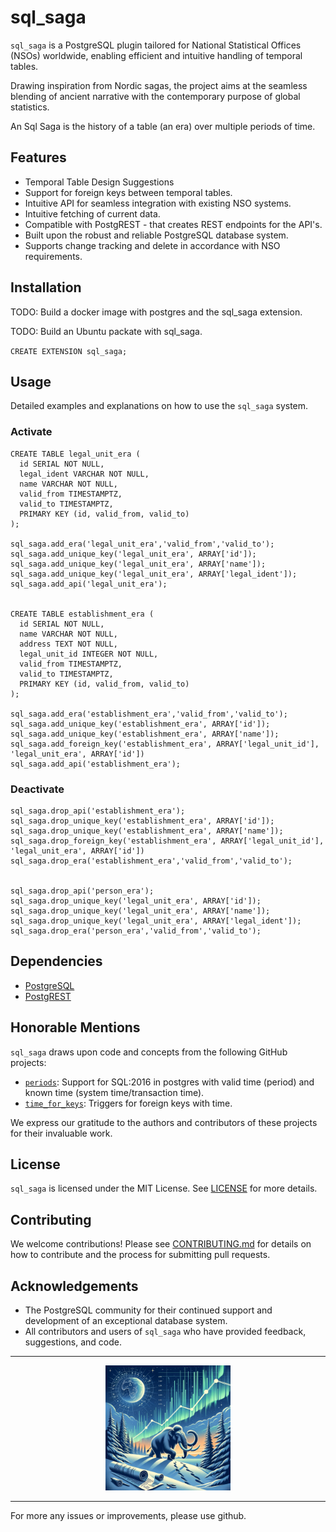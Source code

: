 # sql_saga

`sql_saga` is a PostgreSQL plugin tailored for National Statistical Offices (NSOs) worldwide,
enabling efficient and intuitive handling of temporal tables.

Drawing inspiration from Nordic sagas, the project aims at the seamless blending of
ancient narrative with the contemporary purpose of global statistics.

An Sql Saga is the history of a table (an era) over multiple periods of time.

## Features

- Temporal Table Design Suggestions
- Support for foreign keys between temporal tables.
- Intuitive API for seamless integration with existing NSO systems.
- Intuitive fetching of current data.
- Compatible with PostgREST - that creates REST endpoints for the API's.
- Built upon the robust and reliable PostgreSQL database system.
- Supports change tracking and delete in accordance with NSO requirements.

## Installation

TODO: Build a docker image with postgres and the sql_saga extension.

TODO: Build an Ubuntu packate with sql_saga.

`CREATE EXTENSION sql_saga;`

## Usage

Detailed examples and explanations on how to use the `sql_saga` system.

### Activate

```
CREATE TABLE legal_unit_era (
  id SERIAL NOT NULL,
  legal_ident VARCHAR NOT NULL,
  name VARCHAR NOT NULL,
  valid_from TIMESTAMPTZ,
  valid_to TIMESTAMPTZ,
  PRIMARY KEY (id, valid_from, valid_to)
);

sql_saga.add_era('legal_unit_era','valid_from','valid_to');
sql_saga.add_unique_key('legal_unit_era', ARRAY['id']);
sql_saga.add_unique_key('legal_unit_era', ARRAY['name']);
sql_saga.add_unique_key('legal_unit_era', ARRAY['legal_ident']);
sql_saga.add_api('legal_unit_era');


CREATE TABLE establishment_era (
  id SERIAL NOT NULL,
  name VARCHAR NOT NULL,
  address TEXT NOT NULL,
  legal_unit_id INTEGER NOT NULL,
  valid_from TIMESTAMPTZ,
  valid_to TIMESTAMPTZ,
  PRIMARY KEY (id, valid_from, valid_to)
);

sql_saga.add_era('establishment_era','valid_from','valid_to');
sql_saga.add_unique_key('establishment_era', ARRAY['id']);
sql_saga.add_unique_key('establishment_era', ARRAY['name']);
sql_saga.add_foreign_key('establishment_era', ARRAY['legal_unit_id'], 'legal_unit_era', ARRAY['id'])
sql_saga.add_api('establishment_era');

```

### Deactivate

```
sql_saga.drop_api('establishment_era');
sql_saga.drop_unique_key('establishment_era', ARRAY['id']);
sql_saga.drop_unique_key('establishment_era', ARRAY['name']);
sql_saga.drop_foreign_key('establishment_era', ARRAY['legal_unit_id'], 'legal_unit_era', ARRAY['id'])
sql_saga.drop_era('establishment_era','valid_from','valid_to');


sql_saga.drop_api('person_era');
sql_saga.drop_unique_key('legal_unit_era', ARRAY['id']);
sql_saga.drop_unique_key('legal_unit_era', ARRAY['name']);
sql_saga.drop_unique_key('legal_unit_era', ARRAY['legal_ident']);
sql_saga.drop_era('person_era','valid_from','valid_to');
```

## Dependencies

- [PostgreSQL](https://www.postgresql.org/)
- [PostgREST](https://postgrest.org/)

## Honorable Mentions

`sql_saga` draws upon code and concepts from the following GitHub projects:

- [`periods`](https://github.com/xocolatl/periods/): Support for SQL:2016 in postgres with valid time (period) and known time (system time/transaction time).
- [`time_for_keys`](https://github.com/pjungwir/time_for_keys): Triggers for foreign keys with time.

We express our gratitude to the authors and contributors of these projects for their invaluable work.

## License

`sql_saga` is licensed under the MIT License. See [LICENSE](LICENSE) for more details.

## Contributing

We welcome contributions! Please see [CONTRIBUTING.md](CONTRIBUTING.md) for details on how to contribute and the process for submitting pull requests.

## Acknowledgements

- The PostgreSQL community for their continued support and development of an exceptional database system.
- All contributors and users of `sql_saga` who have provided feedback, suggestions, and code.

---

<p align="center">
  <img src="assets/sql_saga_logo.png" alt="sql_saga logo" width="200"/>
</p>

---

For more any issues or improvements, please use github.
